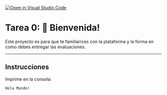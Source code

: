 [![Open in Visual Studio Code](https://classroom.github.com/assets/open-in-vscode-718a45dd9cf7e7f842a935f5ebbe5719a5e09af4491e668f4dbf3b35d5cca122.svg)](https://classroom.github.com/online_ide?assignment_repo_id=14834472&assignment_repo_type=AssignmentRepo)
# Tarea 0: 👋 Bienvenida!

Este proyecto es para que te familiarices con la plataforma y la forma en como debes entregar las evaluaciones.

---

## Instrucciones

Imprime en la consola:

```
Hola Mundo!
```
